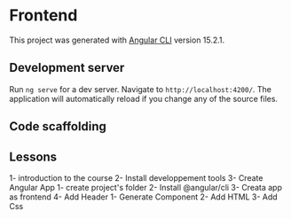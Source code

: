 # Frontend

This project was generated with [Angular CLI](https://github.com/angular/angular-cli) version 15.2.1.

## Development server

Run `ng serve` for a dev server. Navigate to `http://localhost:4200/`. The application will automatically reload if you change any of the source files.

## Code scaffolding

## Lessons
1- introduction to the course
2- Install developpement tools 
3- Create Angular App
  1- create project's folder
  2- Install @angular/cli
  3- Creata app as frontend
4- Add Header
  1- Generate Component
  2- Add HTML
  3- Add Css
